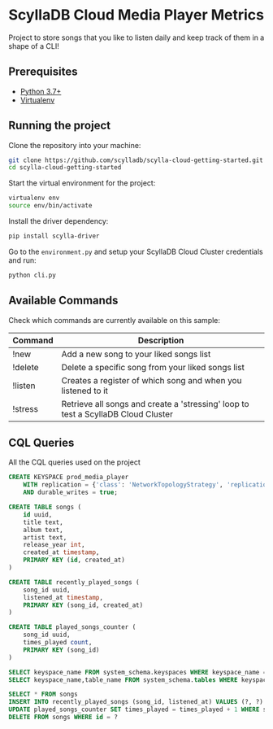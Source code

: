 # ScyllaDB Cloud Media Player Metrics

Project to store songs that you like to listen daily and keep track of them in a shape of a CLI!

## Prerequisites

* [Python 3.7+](https://www.python.org/downloads/)
* [Virtualenv](https://virtualenv.pypa.io/en/latest/installation.html)

## Running the project

Clone the repository into your machine:

```sh 
git clone https://github.com/scylladb/scylla-cloud-getting-started.git
cd scylla-cloud-getting-started
```

Start the virtual environment for the project:

```sh
virtualenv env
source env/bin/activate
```

Install the driver dependency: 

```sh
pip install scylla-driver
```

Go to the `environment.py` and setup your ScyllaDB Cloud Cluster credentials and run:

```sh
python cli.py
```

## Available Commands

Check which commands are currently available on this sample:

| Command  | Description |
|---|---|
| !new   | Add a new song to your liked songs list   |
| !delete  | Delete a specific song from your liked songs list   |
| !listen  | Creates a register of which song and when you listened to it  |
| !stress  | Retrieve all songs and create a 'stressing' loop to test a ScyllaDB Cloud Cluster |

## CQL Queries

All the CQL queries used on the project

```sql
CREATE KEYSPACE prod_media_player
    WITH replication = {'class': 'NetworkTopologyStrategy', 'replication_factor': '3'}
    AND durable_writes = true;

CREATE TABLE songs (
    id uuid,
    title text,
    album text,
    artist text,
    release_year int,
    created_at timestamp,
    PRIMARY KEY (id, created_at)
)

CREATE TABLE recently_played_songs (
    song_id uuid,
    listened_at timestamp,
    PRIMARY KEY (song_id, created_at)
)

CREATE TABLE played_songs_counter (
    song_id uuid,
    times_played count,
    PRIMARY KEY (song_id)
)

SELECT keyspace_name FROM system_schema.keyspaces WHERE keyspace_name = ?
SELECT keyspace_name,table_name FROM system_schema.tables WHERE keyspace_name = ? AND table_name = ?

SELECT * FROM songs
INSERT INTO recently_played_songs (song_id, listened_at) VALUES (?, ?)
UPDATE played_songs_counter SET times_played = times_played + 1 WHERE song_id = ?
DELETE FROM songs WHERE id = ?

```